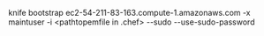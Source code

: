 knife bootstrap  ec2-54-211-83-163.compute-1.amazonaws.com -x maintuser -i  <pathtopemfile in .chef> --sudo --use-sudo-password
